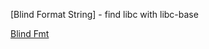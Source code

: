 [Blind Format String] - find libc with libc-base

[Blind Fmt](https://www.youtube.com/watch?v=XuzuFUGuQv0)

